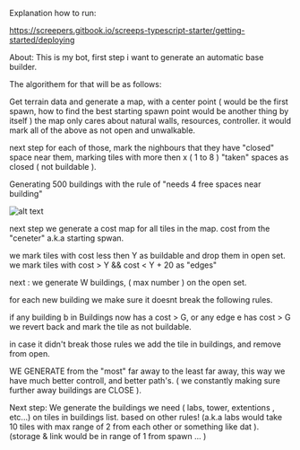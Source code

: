 Explanation how to run:

https://screepers.gitbook.io/screeps-typescript-starter/getting-started/deploying


About:
This is my bot, first step i want to generate an automatic base builder.

The algorithem for that will be as follows:

Get terrain data and generate a map, with a center point ( would be the first spawn, how to find the best starting spawn point would be another thing by itself )
the map only cares about natural walls, resources, controller.
it would mark all of the above as not open and unwalkable.

next step for each of those, mark the nighbours that they have "closed" space near them, marking tiles with more then x ( 1 to 8 ) "taken" spaces as closed ( not buildable ).

Generating 500 buildings with the rule of "needs 4 free spaces near building"

![alt text](https://i.gyazo.com/5029a2f94c77e0e4fe5789f46b10c376.png)


next step we generate a cost map for all tiles in the map.
cost from the "ceneter" a.k.a starting spwan.

we mark tiles with cost less then Y as buildable and drop them in open set.
we mark tiles with cost > Y && cost < Y + 20 as "edges"

next : 
we generate W buildings, ( max number ) on the open set.

for each new building we make sure it doesnt break the following rules.

if any building b in Buildings now has a cost > G, or any edge e has cost > G
we revert back and mark the tile as not buildable.

in case it didn't break those rules we add the tile in buildings, and remove from open.

WE GENERATE from the "most" far away to the least far away, this way we have much better controll,
and better path's. ( we constantly making sure further away buildings are CLOSE ).



Next step:
We generate the buildings we need ( labs, tower, extentions , etc...) on tiles in buildings list.
based on other rules! 
(a.k.a labs would take 10 tiles with max range of 2 from each other or something like dat ).
(storage & link would be in range of 1 from spawn ... )

